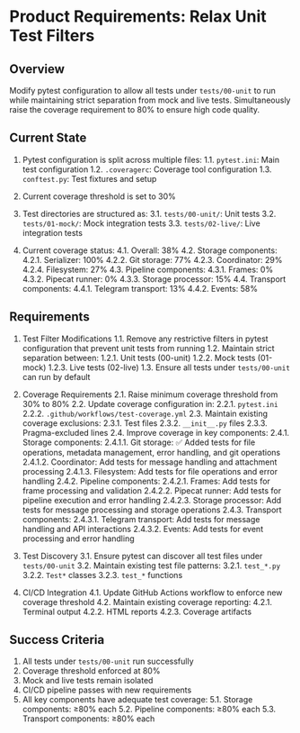 # Product Requirements: Relax Unit Test Filters

## Overview
Modify pytest configuration to allow all tests under `tests/00-unit` to run while maintaining strict separation from mock and live tests. Simultaneously raise the coverage requirement to 80% to ensure high code quality.

## Current State
1. Pytest configuration is split across multiple files:
   1.1. `pytest.ini`: Main test configuration
   1.2. `.coveragerc`: Coverage tool configuration
   1.3. `conftest.py`: Test fixtures and setup

2. Current coverage threshold is set to 30%

3. Test directories are structured as:
   3.1. `tests/00-unit/`: Unit tests
   3.2. `tests/01-mock/`: Mock integration tests
   3.3. `tests/02-live/`: Live integration tests

4. Current coverage status:
   4.1. Overall: 38%
   4.2. Storage components:
        4.2.1. Serializer: 100%
        4.2.2. Git storage: 77%
        4.2.3. Coordinator: 29%
        4.2.4. Filesystem: 27%
   4.3. Pipeline components:
        4.3.1. Frames: 0%
        4.3.2. Pipecat runner: 0%
        4.3.3. Storage processor: 15%
   4.4. Transport components:
        4.4.1. Telegram transport: 13%
        4.4.2. Events: 58%

## Requirements

1. Test Filter Modifications
   1.1. Remove any restrictive filters in pytest configuration that prevent unit tests from running
   1.2. Maintain strict separation between:
        1.2.1. Unit tests (00-unit)
        1.2.2. Mock tests (01-mock)
        1.2.3. Live tests (02-live)
   1.3. Ensure all tests under `tests/00-unit` can run by default

2. Coverage Requirements
   2.1. Raise minimum coverage threshold from 30% to 80%
   2.2. Update coverage configuration in:
        2.2.1. `pytest.ini`
        2.2.2. `.github/workflows/test-coverage.yml`
   2.3. Maintain existing coverage exclusions:
        2.3.1. Test files
        2.3.2. `__init__.py` files
        2.3.3. Pragma-excluded lines
   2.4. Improve coverage in key components:
        2.4.1. Storage components:
               2.4.1.1. Git storage: ✅ Added tests for file operations, metadata management, error handling, and git operations
               2.4.1.2. Coordinator: Add tests for message handling and attachment processing
               2.4.1.3. Filesystem: Add tests for file operations and error handling
        2.4.2. Pipeline components:
               2.4.2.1. Frames: Add tests for frame processing and validation
               2.4.2.2. Pipecat runner: Add tests for pipeline execution and error handling
               2.4.2.3. Storage processor: Add tests for message processing and storage operations
        2.4.3. Transport components:
               2.4.3.1. Telegram transport: Add tests for message handling and API interactions
               2.4.3.2. Events: Add tests for event processing and error handling

3. Test Discovery
   3.1. Ensure pytest can discover all test files under `tests/00-unit`
   3.2. Maintain existing test file patterns:
        3.2.1. `test_*.py`
        3.2.2. `Test*` classes
        3.2.3. `test_*` functions

4. CI/CD Integration
   4.1. Update GitHub Actions workflow to enforce new coverage threshold
   4.2. Maintain existing coverage reporting:
        4.2.1. Terminal output
        4.2.2. HTML reports
        4.2.3. Coverage artifacts

## Success Criteria
1. All tests under `tests/00-unit` run successfully
2. Coverage threshold enforced at 80%
3. Mock and live tests remain isolated
4. CI/CD pipeline passes with new requirements
5. All key components have adequate test coverage:
   5.1. Storage components: ≥80% each
   5.2. Pipeline components: ≥80% each
   5.3. Transport components: ≥80% each 